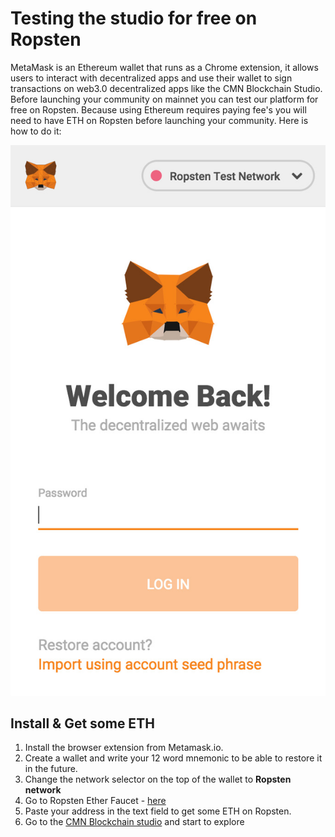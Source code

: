 # Testing the studio for free on Ropsten

MetaMask is an Ethereum wallet that runs as a Chrome extension, it allows users to interact with decentralized apps and use their wallet to sign transactions on web3.0 decentralized apps like the CMN Blockchain Studio. Before launching your community on mainnet you can test our platform for free on Ropsten. Because using Ethereum requires paying fee's you will need to have ETH on Ropsten before launching your community. Here is how to do it:

![](../../.gitbook/assets/metamask.jpg)

## Install & Get some ETH

1. Install the browser extension from Metamask.io.
2. Create a wallet and write your 12 word mnemonic to be able to restore it in the future.
3. Change the network selector on the top of the wallet to **Ropsten network**
4. Go to Ropsten Ether Faucet - [here](https://faucet.ropsten.be/)
5. Paste your address in the text field to get some ETH on Ropsten.
6. Go to the [CMN Blockchain studio](https://studio-qa.cmnscan.com/) and start to explore



